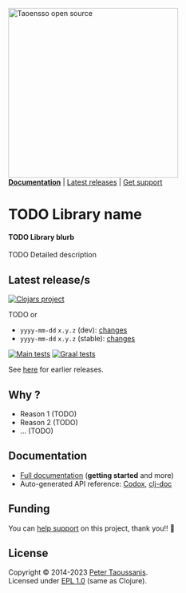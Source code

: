 <a href="https://www.taoensso.com/clojure" title="More stuff by @ptaoussanis at www.taoensso.com"><img src="https://www.taoensso.com/open-source.png" alt="Taoensso open source" width="340"/></a>  
[**Documentation**](#documentation) | [Latest releases](#latest-releases) | [Get support][GitHub issues]

# TODO Library name

#### TODO Library blurb

TODO Detailed description

## Latest release/s

[![Clojars project][Clojars SVG]][Clojars URL]

TODO or

- `yyyy-mm-dd` `x.y.z` (dev): [changes](../../releases/tag/TODO)
- `yyyy-mm-dd` `x.y.z` (stable): [changes](../../releases/tag/TODO)

[![Main tests][Main tests SVG]][Main tests URL]
[![Graal tests][Graal tests SVG]][Graal tests URL]

See [here][GitHub releases] for earlier releases.

## Why <TODO>?

- Reason 1 (TODO)
- Reason 2 (TODO)
- ... (TODO)

## Documentation

- [Full documentation][GitHub wiki] (**getting started** and more)
- Auto-generated API reference: [Codox][Codox docs], [clj-doc][clj-doc docs]

## Funding

You can [help support][sponsor] on this project, thank you!! 🙏

## License

Copyright &copy; 2014-2023 [Peter Taoussanis][].  
Licensed under [EPL 1.0](LICENSE.txt) (same as Clojure).

<!-- Common -->

[GitHub releases]: ../../releases
[GitHub issues]:   ../../issues
[GitHub wiki]:     ../../wiki

[Peter Taoussanis]: https://www.taoensso.com
[sponsor]:          https://www.taoensso.com/sponsor

<!-- Project -->

[Codox docs]:   https://taoensso.github.io/TODO/
[clj-doc docs]: https://cljdoc.org/d/com.taoensso/TODO/

[Clojars SVG]: https://img.shields.io/clojars/v/com.taoensso/TODO.svg
[Clojars URL]: https://clojars.org/com.taoensso/TODO

[Main tests SVG]:  https://github.com/taoensso/TODO/actions/workflows/main-tests.yml/badge.svg
[Main tests URL]:  https://github.com/taoensso/TODO/actions/workflows/main-tests.yml
[Graal tests SVG]: https://github.com/taoensso/TODO/actions/workflows/graal-tests.yml/badge.svg
[Graal tests URL]: https://github.com/taoensso/TODO/actions/workflows/graal-tests.yml
